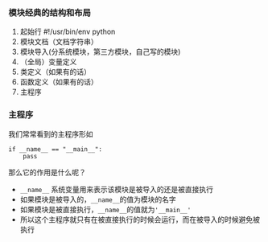 ### 模块经典的结构和布局
1. 起始行 #!/usr/bin/env python
2. 模块文档（文档字符串）
3. 模块导入(分系统模块，第三方模块，自己写的模块)
4. （全局）变量定义
5. 类定义（如果有的话）
6. 函数定义（如果有的话）
7. 主程序


### 主程序
我们常常看到的主程序形如 
```
if __name__ == "__main__": 
    pass
```
那么它的作用是什么呢？
- `__name__` 系统变量用来表示该模块是被导入的还是被直接执行
- 如果模块是被导入的，`__name__`的值为模块的名字
- 如果模块是被直接执行，`__name__`的值就为`'__main__'`
- 所以这个主程序就只有在被直接执行的时候会运行，而在被导入的时候避免被执行
